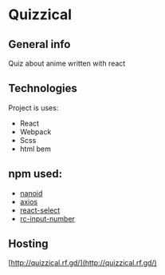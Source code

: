 # Quizzical

## General info
Quiz about anime written with react

## Technologies
Project is uses:
* React
* Webpack
* Scss
* html bem

## npm used:
* [nanoid](https://www.npmjs.com/package/nanoid)
* [axios](https://www.npmjs.com/package/axios)
* [react-select](https://www.npmjs.com/package/react-select)
* [rc-input-number](https://www.npmjs.com/package/rc-input-number)

## Hosting
[http://quizzical.rf.gd/](http://quizzical.rf.gd/)
